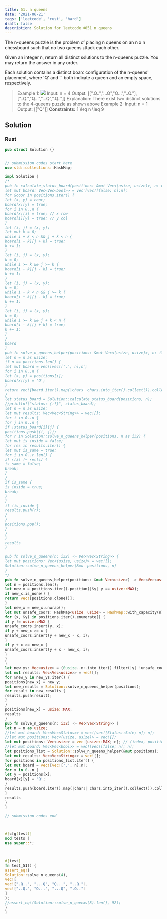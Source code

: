 ```yaml
---
title: 51. n queens
date: '2021-06-21'
tags: ['leetcode', 'rust', 'hard']
draft: false
description: Solution for leetcode 0051 n queens
---
```




The n-queens puzzle is the problem of placing n queens on an n x n chessboard such that no two queens attack each other.

Given an integer n, return all distinct solutions to the n-queens puzzle. You may return the answer in any order.

Each solution contains a distinct board configuration of the n-queens' placement, where 'Q' and '.' both indicate a queen and an empty space, respectively.



>   Example 1:
>   ![](https://assets.leetcode.com/uploads/2020/11/13/queens.jpg)
>   Input: n <TeX>=</TeX> 4
>   Output: [[".Q..","...Q","Q...","..Q."],["..Q.","Q...","...Q",".Q.."]]
>   Explanation: There exist two distinct solutions to the 4-queens puzzle as shown above
>   Example 2:
>   Input: n <TeX>=</TeX> 1
>   Output: [["Q"]]
**Constraints:**
>   	1 <TeX>\leq</TeX> n <TeX>\leq</TeX> 9


## Solution


### Rust
```rust
pub struct Solution {}


// submission codes start here
use std::collections::HashMap;

impl Solution {
/*
pub fn calculate_status_board(positions: &mut Vec<(usize, usize)>, n: usize) ->  Vec<Vec<bool>> {
let mut board: Vec<Vec<bool>> = vec![vec![false; n];n];
for &coor in positions.iter() {
let (x, y) = coor;
board[x][y] = true;
for i in 0..n {
board[x][i] = true; // x row
board[i][y] = true; // y col
}
let (i, j) = (x, y);
let mut k = 0;
while i + k < n && j + k < n {
board[i + k][j + k] = true;
k += 1;
}
let (i, j) = (x, y);
k = 0;
while i >= k && j >= k {
board[i - k][j - k] = true;
k += 1;
}
let (i, j) = (x, y);
k = 0;
while i + k < n && j >= k {
board[i + k][j - k] = true;
k += 1;
}
let (i, j) = (x, y);
k = 0;
while i >= k && j + k < n {
board[i - k][j + k] = true;
k += 1;
}
}
board
}
pub fn solve_n_queens_helper(positions: &mut Vec<(usize, usize)>, n: i32) -> Vec<Vec<String>> {
let n = n as usize;
if n == positions.len() {
let mut board = vec![vec!['.'; n];n];
for i in 0..n {
let (x, y) = positions[i];
board[x][y] = 'Q';
}
return vec![board.iter().map(|chars| chars.into_iter().collect()).collect()];
}
let status_board = Solution::calculate_status_board(positions, n);
//println!("status: {:?}", status_board);
let n = n as usize;
let mut results: Vec<Vec<String>> = vec![];
for i in 0..n {
for j in 0..n {
if !status_board[i][j] {
positions.push((i, j));
for r in Solution::solve_n_queens_helper(positions, n as i32) {
let mut is_inside = false;
for res in results.iter() {
let mut is_same = true;
for i in 0..r.len() {
if r[i] != res[i] {
is_same = false;
break;
}
}
if is_same {
is_inside = true;
break;
}
}
if !is_inside {
results.push(r);
}
}
positions.pop();
}
}
}
results
}

pub fn solve_n_queens(n: i32) -> Vec<Vec<String>> {
let mut positions: Vec<(usize, usize)> = vec![];
Solution::solve_n_queens_helper(&mut positions, n)
}
*/
pub fn solve_n_queens_helper(positions: &mut Vec<usize>) -> Vec<Vec<usize>> {
let n = positions.len();
let new_x = positions.iter().position(|&y| y == usize::MAX);
if new_x.is_none() {
return vec![positions.clone()];
}
let new_x = new_x.unwrap();
let mut unsafe_coors: HashMap<usize, usize> = HashMap::with_capacity(n);
for (x, &y) in positions.iter().enumerate() {
if y != usize::MAX {
unsafe_coors.insert(y, x);
if y + new_x >= x {
unsafe_coors.insert(y + new_x - x, x);
}
if y + x >= new_x {
unsafe_coors.insert(y + x - new_x, x);
}
}
}
let new_ys: Vec<usize> = (0usize..n).into_iter().filter(|y| !unsafe_coors.contains_key(y)).collect();
let mut results: Vec<Vec<usize>> = vec![];
for &new_y in new_ys.iter() {
positions[new_x] = new_y;
let new_results = Solution::solve_n_queens_helper(positions);
for result in new_results {
results.push(result);
}
}
positions[new_x] = usize::MAX;
results
}
pub fn solve_n_queens(n: i32) -> Vec<Vec<String>> {
let n = n as usize;
//let mut board: Vec<Vec<Status>> = vec![vec![Status::Safe; n]; n];
//let mut positions: Vec<(usize, usize)> = vec![];
let mut positions: Vec<usize> = vec![usize::MAX; n]; // (index, positions[index]) is a queen position.
//let mut board: Vec<Vec<bool>> = vec![vec![false; n]; n];
let positions_list = Solution::solve_n_queens_helper(&mut positions);
let mut results: Vec<Vec<String>> = vec![];
for positions in positions_list.iter() {
let mut board = vec![vec!['.'; n];n];
for x in 0..n {
let y = positions[x];
board[x][y] = 'Q';
}
results.push(board.iter().map(|chars| chars.into_iter().collect()).collect());
}
results
}
}

// submission codes end



#[cfg(test)]
mod tests {
use super::*;



#[test]
fn test_51() {
assert_eq!(
Solution::solve_n_queens(4),
vec![
vec![".Q..", "...Q", "Q...", "..Q."],
vec!["..Q.", "Q...", "...Q", ".Q.."]
]
);
//assert_eq!(Solution::solve_n_queens(8).len(), 92);
}
}

```
